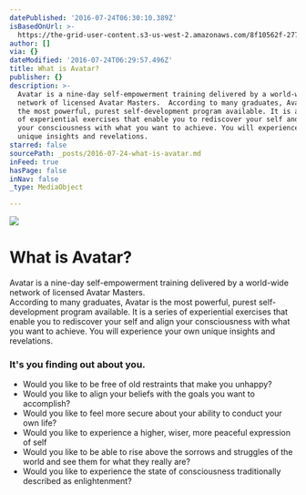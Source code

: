 ```yaml
---
datePublished: '2016-07-24T06:30:10.389Z'
isBasedOnUrl: >-
  https://the-grid-user-content.s3-us-west-2.amazonaws.com/8f10562f-2773-4568-b60e-fc9b0c92ab79.jpg
author: []
via: {}
dateModified: '2016-07-24T06:29:57.496Z'
title: What is Avatar?
publisher: {}
description: >-
  Avatar is a nine-day self-empowerment training delivered by a world-wide
  network of licensed Avatar Masters.  According to many graduates, Avatar is
  the most powerful, purest self-development program available. It is a series
  of experiential exercises that enable you to rediscover your self and align
  your consciousness with what you want to achieve. You will experience your own
  unique insights and revelations.
starred: false
sourcePath: _posts/2016-07-24-what-is-avatar.md
inFeed: true
hasPage: false
inNav: false
_type: MediaObject

---
```

![](https://the-grid-user-content.s3-us-west-2.amazonaws.com/8f10562f-2773-4568-b60e-fc9b0c92ab79.jpg)

# What is Avatar?

Avatar is a nine-day self-empowerment training delivered by a world-wide network of licensed Avatar Masters.  
According to many graduates, Avatar is the most powerful, purest self-development program available. It is a series of experiential exercises that enable you to rediscover your self and align your consciousness with what you want to achieve. You will experience your own unique insights and revelations.

### **It's you finding out about you.**

* Would you like to be free of old restraints that make you unhappy?
* Would you like to align your beliefs with the goals you want to accomplish?
* Would you like to feel more secure about your ability to conduct your own life?
* Would you like to experience a higher, wiser, more peaceful expression of self
* Would you like to be able to rise above the sorrows and struggles of the world and see them for what they really are?
* Would you like to experience the state of consciousness traditionally described as enlightenment?